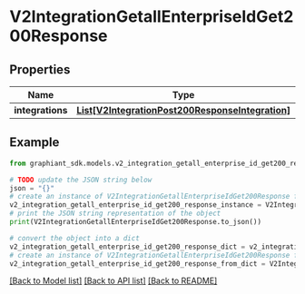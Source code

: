 # V2IntegrationGetallEnterpriseIdGet200Response


## Properties

Name | Type | Description | Notes
------------ | ------------- | ------------- | -------------
**integrations** | [**List[V2IntegrationPost200ResponseIntegration]**](V2IntegrationPost200ResponseIntegration.md) |  | [optional] 

## Example

```python
from graphiant_sdk.models.v2_integration_getall_enterprise_id_get200_response import V2IntegrationGetallEnterpriseIdGet200Response

# TODO update the JSON string below
json = "{}"
# create an instance of V2IntegrationGetallEnterpriseIdGet200Response from a JSON string
v2_integration_getall_enterprise_id_get200_response_instance = V2IntegrationGetallEnterpriseIdGet200Response.from_json(json)
# print the JSON string representation of the object
print(V2IntegrationGetallEnterpriseIdGet200Response.to_json())

# convert the object into a dict
v2_integration_getall_enterprise_id_get200_response_dict = v2_integration_getall_enterprise_id_get200_response_instance.to_dict()
# create an instance of V2IntegrationGetallEnterpriseIdGet200Response from a dict
v2_integration_getall_enterprise_id_get200_response_from_dict = V2IntegrationGetallEnterpriseIdGet200Response.from_dict(v2_integration_getall_enterprise_id_get200_response_dict)
```
[[Back to Model list]](../README.md#documentation-for-models) [[Back to API list]](../README.md#documentation-for-api-endpoints) [[Back to README]](../README.md)


